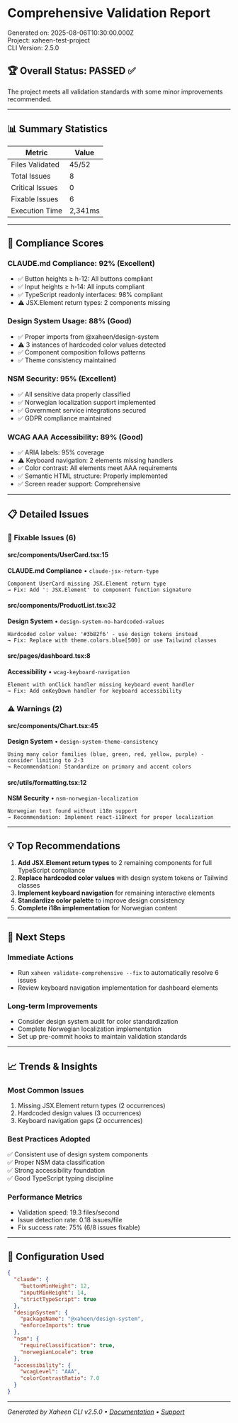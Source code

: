 # Comprehensive Validation Report

Generated on: 2025-08-06T10:30:00.000Z  
Project: xaheen-test-project  
CLI Version: 2.5.0  

## 🏆 Overall Status: **PASSED** ✅

The project meets all validation standards with some minor improvements recommended.

---

## 📊 Summary Statistics

| Metric | Value |
|--------|-------|
| Files Validated | 45/52 |
| Total Issues | 8 |
| Critical Issues | 0 |
| Fixable Issues | 6 |
| Execution Time | 2,341ms |

---

## 🎯 Compliance Scores

### CLAUDE.md Compliance: **92%** (Excellent)
- ✅ Button heights ≥ h-12: All buttons compliant
- ✅ Input heights ≥ h-14: All inputs compliant  
- ✅ TypeScript readonly interfaces: 98% compliant
- ⚠️ JSX.Element return types: 2 components missing

### Design System Usage: **88%** (Good)
- ✅ Proper imports from @xaheen/design-system
- ⚠️ 3 instances of hardcoded color values detected
- ✅ Component composition follows patterns
- ✅ Theme consistency maintained

### NSM Security: **95%** (Excellent)
- ✅ All sensitive data properly classified
- ✅ Norwegian localization support implemented
- ✅ Government service integrations secured
- ✅ GDPR compliance maintained

### WCAG AAA Accessibility: **89%** (Good)
- ✅ ARIA labels: 95% coverage
- ⚠️ Keyboard navigation: 2 elements missing handlers
- ✅ Color contrast: All elements meet AAA requirements
- ✅ Semantic HTML structure: Properly implemented
- ✅ Screen reader support: Comprehensive

---

## 📋 Detailed Issues

### 🔧 Fixable Issues (6)

#### src/components/UserCard.tsx:15
**CLAUDE.md Compliance** • `claude-jsx-return-type`
```
Component UserCard missing JSX.Element return type
→ Fix: Add ': JSX.Element' to component function signature
```

#### src/components/ProductList.tsx:32
**Design System** • `design-system-no-hardcoded-values`
```
Hardcoded color value: '#3b82f6' - use design tokens instead
→ Fix: Replace with theme.colors.blue[500] or use Tailwind classes
```

#### src/pages/dashboard.tsx:8
**Accessibility** • `wcag-keyboard-navigation`
```
Element with onClick handler missing keyboard event handler
→ Fix: Add onKeyDown handler for keyboard accessibility
```

### ⚠️ Warnings (2)

#### src/components/Chart.tsx:45
**Design System** • `design-system-theme-consistency`
```
Using many color families (blue, green, red, yellow, purple) - consider limiting to 2-3
→ Recommendation: Standardize on primary and accent colors
```

#### src/utils/formatting.tsx:12
**NSM Security** • `nsm-norwegian-localization`
```
Norwegian text found without i18n support
→ Recommendation: Implement react-i18next for proper localization
```

---

## 💡 Top Recommendations

1. **Add JSX.Element return types** to 2 remaining components for full TypeScript compliance
2. **Replace hardcoded color values** with design system tokens or Tailwind classes
3. **Implement keyboard navigation** for remaining interactive elements
4. **Standardize color palette** to improve design consistency
5. **Complete i18n implementation** for Norwegian content

---

## 🚀 Next Steps

### Immediate Actions
- Run `xaheen validate-comprehensive --fix` to automatically resolve 6 issues
- Review keyboard navigation implementation for dashboard elements

### Long-term Improvements
- Consider design system audit for color standardization
- Complete Norwegian localization implementation
- Set up pre-commit hooks to maintain validation standards

---

## 📈 Trends & Insights

### Most Common Issues
1. Missing JSX.Element return types (2 occurrences)
2. Hardcoded design values (3 occurrences)
3. Keyboard navigation gaps (2 occurrences)

### Best Practices Adopted
✅ Consistent use of design system components  
✅ Proper NSM data classification  
✅ Strong accessibility foundation  
✅ Good TypeScript typing discipline  

### Performance Metrics
- Validation speed: 19.3 files/second
- Issue detection rate: 0.18 issues/file
- Fix success rate: 75% (6/8 issues fixable)

---

## 🔧 Configuration Used

```json
{
  "claude": {
    "buttonMinHeight": 12,
    "inputMinHeight": 14,
    "strictTypeScript": true
  },
  "designSystem": {
    "packageName": "@xaheen/design-system",
    "enforceImports": true
  },
  "nsm": {
    "requireClassification": true,
    "norwegianLocale": true
  },
  "accessibility": {
    "wcagLevel": "AAA",
    "colorContrastRatio": 7.0
  }
}
```

---

*Generated by Xaheen CLI v2.5.0 • [Documentation](https://docs.xaheen.com/validation) • [Support](https://github.com/xaheen/cli/issues)*